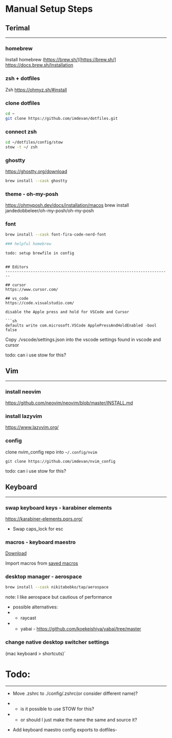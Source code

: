 # Manual Setup Steps

## Terimal
------------------------------------------------------------------------

### homebrew 

Install homebrew (https://brew.sh/)[https://brew.sh/]
https://docs.brew.sh/Installation

### zsh + dotfiles

Zsh https://ohmyz.sh/#install

### clone dotfiles 

```sh
cd ~
git clone https://github.com/imdevan/dotfiles.git
```

### connect zsh

```sh
cd ~/dotfiles/config/stow
stow -t ~/ zsh
```

### ghostty

https://ghostty.org/download

```sh
brew install --cask ghostty

```
### theme - oh-my-posh
https://ohmyposh.dev/docs/installation/macos
brew install jandedobbeleer/oh-my-posh/oh-my-posh


### font

```sh
brew install --cask font-fira-code-nerd-font

### helpful homebrew

todo: setup brewfile in config
```
```

## Editors
------------------------------------------------------------------------

## cursor
https://www.cursor.com/

## vs_code
https://code.visualstudio.com/

disable the Apple press and hold for VSCode and Cursor

```sh
defaults write com.microsoft.VSCode ApplePressAndHoldEnabled -bool false
```


Copy ./vscode/settings.json into the vscode settings found in vscode and cursor

todo: can i use stow for this?

## Vim
------------------------------------------------------------------------

### install neovim
https://github.com/neovim/neovim/blob/master/INSTALL.md


### install lazyvim
https://www.lazyvim.org/

### config

clone nvim_config repo into `~/.config/nvim`

```
git clone https://github.com/imdevan/nvim_config
```

todo: can i use stow for this?

## Keyboard
------------------------------------------------------------------------

### swap keyboard keys - karabiner elements

https://karabiner-elements.pqrs.org/ 
- Swap caps_lock for esc

### macros - keyboard maestro

[Download](https://www.keyboardmaestro.com/main/)

Import macros from [saved macros](https://github.com/imdevan/keyboard-maestro-macros)

### desktop manager - aerospace

```sh
brew install --cask nikitabobko/tap/aerospace
```

note: I like aerospace but cautious of performance
- possible alternatives: 
- - raycast
- - yabai - https://github.com/koekeishiya/yabai/tree/master

### change native desktop switcher settings 

(mac keyboard > shortcuts)´





# Todo:
------------------------------------------------------------------------

- Move .zshrc to ./config/.zshrc(or consider different name)?
- - is it possible to use STOW for this? 
- - or should I just make the name the same and source it? 

- Add keyboard maestro config exports to dotfiles- 
